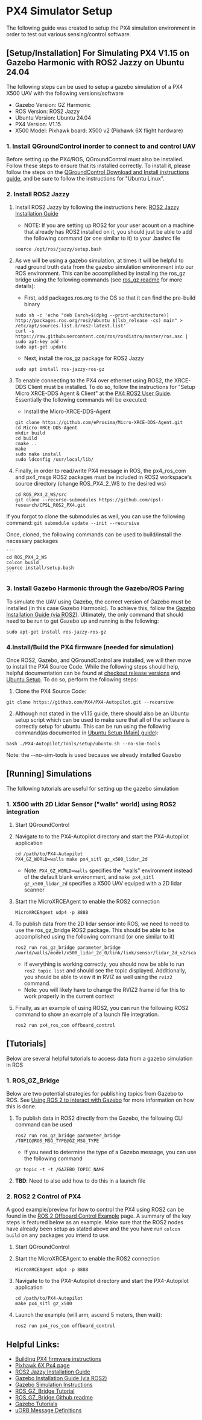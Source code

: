 # PX4 Simulator Setup

The following guide was created to setup the PX4 simulation environment in order to test out various sensing/control software.

## [Setup/Installation] For Simulating PX4 V1.15 on Gazebo Harmonic with ROS2 Jazzy on Ubuntu 24.04

The following steps can be used to setup a gazebo simulation of a PX4 X500 UAV with the following versions/software

- Gazebo Version: GZ Harmonic
- ROS Version: ROS2 Jazzy
- Ubuntu Version: Ubuntu 24.04
- PX4 Version: V1.15
- X500 Model: Pixhawk board: X500 v2 (Pixhawk 6X flight hardware)

### 1. Install QGroundControl inorder to connect to and control UAV

Before setting up the PX4/ROS, QGroundControl must also be installed. Follow these steps to ensure that its installed correctly. To install it, please follow the steps on the [QGroundControl Download and Install instructions guide](https://docs.qgroundcontrol.com/master/en/qgc-user-guide/getting_started/download_and_install.html), and be sure to follow the instructions for "Ubuntu Linux".

### 2. Install ROS2 Jazzy
1. Install ROS2 Jazzy by following the instructions here: [ROS2 Jazzy Installation Guide](https://docs.ros.org/en/jazzy/Installation/Ubuntu-Install-Debs.html)
    - NOTE: If you are setting up ROS2 for your user acount on a machine that already has ROS2 installed on it, you should just be able to add the following command (or one similar to it) to your .bashrc file
    ```
    source /opt/ros/jazzy/setup.bash 
    ```

2. As we will be using a gazebo simulation, at times it will be helpful to read ground truth data from the gazebo simulation environment into our ROS environment. This can be accomplished by installing the ros_gz bridge using the following commands (see [ros_gz readme](https://github.com/gazebosim/ros_gz/tree/jazzy) for more details):
    - First, add packages.ros.org to the OS so that it can find the pre-build binary
    ```
    sudo sh -c 'echo "deb [arch=$(dpkg --print-architecture)] http://packages.ros.org/ros2/ubuntu $(lsb_release -cs) main" > /etc/apt/sources.list.d/ros2-latest.list'
    curl -s https://raw.githubusercontent.com/ros/rosdistro/master/ros.asc | sudo apt-key add -
    sudo apt-get update
    ```
    - Next, install the ros_gz package for ROS2 Jazzy
    ```
    sudo apt install ros-jazzy-ros-gz
    ```

3. To enable connecting to the PX4 over ethernet using ROS2, the XRCE-DDS Client must be installed. To do so, follow the instructions for "Setup Micro XRCE-DDS Agent & Client" at the [PX4 ROS2 User Guide](https://docs.px4.io/v1.15/en/ros2/user_guide.html#setup-micro-xrce-dds-agent-client). Essentially the following commands will be executed:
    - Install the Micro-XRCE-DDS-Agent
    ```
    git clone https://github.com/eProsima/Micro-XRCE-DDS-Agent.git
    cd Micro-XRCE-DDS-Agent
    mkdir build
    cd build
    cmake ..
    make
    sudo make install
    sudo ldconfig /usr/local/lib/
    ```
4. Finally, in order to read/write PX4 message in ROS, the px4_ros_com and px4_msgs ROS2 packages must be included in ROS2 workspace's source directory (change ROS_PX4_2_WS to the desired ws)
    ```
    cd ROS_PX4_2_WS/src
    git clone --recurse-submodules https://github.com/cpsl-research/CPSL_ROS2_PX4.git
    ```

If you forgot to clone the submodules as well, you can use the following command:
    ```
    git submodule update --init --recursive
    ```

Once, cloned, the following commands can be used to build/install the necessary packages

    ```
    cd ROS_PX4_2_WS
    colcon build
    source install/setup.bash
    ```

### 3. Install Gazebo Harmonic through the Gazebo/ROS Paring
To simulate the UAV using Gazebo, the correct version of Gazebo must be installed (in this case Gazebo Harmonic). To achieve this, follow the [Gazebo Installation Guide (via ROS2)](https://gazebosim.org/docs/latest/ros_installation/). Ultimately, the only command that should need to be run to get Gazebo up and running is the following:
```
sudo apt-get install ros-jazzy-ros-gz
```

### 4.Install/Build the PX4 firmware (needed for simulation)
Once ROS2, Gazebo, and QGroundControl are installed, we will then move to install the PX4 Source Code. While the following steps should help, helpful documentation can be found at [checkout release versions](https://docs.px4.io/v1.15/en/contribute/git_examples.html#get-a-specific-release) and [Ubuntu Setup](https://docs.px4.io/main/en/dev_setup/dev_env_linux_ubuntu.html). To do so, perform the following steps:
1. Clone the PX4 Source Code:
```
git clone https://github.com/PX4/PX4-Autopilot.git --recursive
```

2. Although not stated in the v1.15 guide, there should also be an Ubuntu setup script which can be used to make sure that all of the software is correctly setup for ubuntu. This can be run using the following command(as documented in [Ubuntu Setup (Main) guide](https://docs.px4.io/main/en/dev_setup/dev_env_linux_ubuntu.html)):
```
bash ./PX4-Autopilot/Tools/setup/ubuntu.sh --no-sim-tools
```

Note: the --no-sim-tools is used because we already installed Gazebo

## [Running] Simulations

The following tutorials are useful for setting up the gazebo simulation

### 1. X500 with 2D Lidar Sensor ("walls" world) using ROS2 integration

1. Start QGroundControl

2. Navigate to to the PX4-Autopilot directory and start the PX4-Autopilot application
    ```
    cd /path/to/PX4-Autopilot
    PX4_GZ_WORLD=walls make px4_sitl gz_x500_lidar_2d
    ```
    - Note: ```PX4_GZ_WORLD=walls``` specifies the "walls" environment instead of the default blank environment, and ```make px4_sitl gz_x500_lidar_2d``` specifies a X500 UAV equiped with a 2D lidar scanner

3. Start the MicroXRCEAgent to enable the ROS2 connection
    ```
    MicroXRCEAgent udp4 -p 8888
    ```


4. To publish data from the 2D lidar sensor into ROS, we need to need to use the ros_gz_bridge ROS2 package. This should be able to be accomplished using the following command (or one similar to it)
    ```
    ros2 run ros_gz_bridge parameter_bridge /world/walls/model/x500_lidar_2d_0/link/link/sensor/lidar_2d_v2/scan@sensor_msgs/msg/LaserScan@gz.msgs.LaserScan
    ```
    - If everything is working correctly, you should now be able to run ```ros2 topic list``` and should see the topic displayed. Additionally, you should be able to view it in RVIZ as well using the ```rviz2``` command.
    - Note: you will likely have to change the RVIZ2 frame id for this to work properly in the current context

5. Finally, as an example of using ROS2, you can run the following ROS2 command to show an example of a launch file integration.
    ```
    ros2 run px4_ros_com offboard_control
    ```

## [Tutorials]

Below are several helpful tutorials to access data from a gazebo simulation in ROS

### 1. ROS_GZ_Bridge
Below are two potential strategies for publishing topics from Gazebo to ROS. See [Using ROS 2 to interact with Gazebo](https://gazebosim.org/docs/harmonic/ros2_integration/) for more information on how this is done. 
1. To publish data in ROS2 directly from the Gazebo, the following CLI command can be used
    ```
    ros2 run ros_gz_bridge parameter_bridge /TOPIC@ROS_MSG_TYPE@GZ_MSG_TYPE
    ```
    - If you need to determine the type of a Gazebo message, you can use the following command
    ```
    gz topic -t -t /GAZEBO_TOPIC_NAME
    ```

2. **TBD**: Need to also add how to do this in a launch file 

### 2. ROS2 2 Control of PX4
A good example/preview for how to control the PX4 using ROS2 can be found in the [ROS 2 Offboard Control Example](https://docs.px4.io/v1.15/en/ros2/offboard_control.html) page. A summary of the key steps is featured below as an example. Make sure that the ROS2 nodes have already been setup as stated above and the you have run ```colcon build``` on any packages you intend to use.
1. Start QGroundControl

2. Start the MicroXRCEAgent to enable the ROS2 connection
    ```
    MicroXRCEAgent udp4 -p 8888
    ```
3. Navigate to to the PX4-Autopilot directory and start the PX4-Autopilot application
    ```
    cd /path/to/PX4-Autopilot
    make px4_sitl gz_x500
    ```
4. Launch the example (will arm, ascend 5 meters, then wait):
    ```
    ros2 run px4_ros_com offboard_control
    ```

## Helpful Links: 
- [Building PX4 firmware instructions](https://docs.px4.io/v1.15/en/dev_setup/building_px4.html#nuttx-pixhawk-based-boards)
- [Pixhawk 6X Px4 page](https://docs.px4.io/main/en/flight_controller/pixhawk6x.html)
- [ROS2 Jazzy Installation Guide](https://docs.ros.org/en/jazzy/Installation/Ubuntu-Install-Debs.html)
- [Gazebo Installation Guide (via ROS2)](https://gazebosim.org/docs/latest/ros_installation/)
- [Gazebo Simulation Instructions](https://docs.px4.io/main/en/sim_gazebo_gz/#installation-ubuntu-linux)
- [ROS_GZ_Bridge Tutorial](https://gazebosim.org/docs/harmonic/ros2_integration/)
- [ROS_GZ_Bridge Github readme](https://github.com/gazebosim/ros_gz/tree/jazzy/ros_gz_bridge)
- [Gazebo Tutorials](https://gazebosim.org/docs/harmonic/tutorials/)
- [uORB Message Definitions](https://docs.px4.io/main/en/msg_docs/)